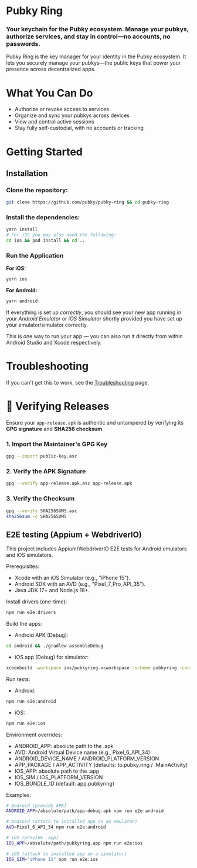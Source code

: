 # Pubky Ring

### Your keychain for the Pubky ecosystem. Manage your pubkys, authorize services, and stay in control—no accounts, no passwords.

Pubky Ring is the key manager for your identity in the Pubky ecosystem. It lets you securely manage your pubkys—the public keys that power your presence across decentralized apps.

# What You Can Do
- Authorize or revoke access to services
- Organize and sync your pubkys across devices
- View and control active sessions
- Stay fully self-custodial, with no accounts or tracking

# Getting Started

## Installation

### Clone the repository:
```bash
git clone https://github.com/pubky/pubky-ring && cd pubky-ring
```

### Install the dependencies:
```bash
yarn install
# For iOS you may also need the following:
cd ios && pod install && cd ..
```
### Run the Application

**For iOS:**
```bash
yarn ios
```

**For Android:**
```bash
yarn android
```
If everything is set up _correctly_, you should see your new app running in your _Android Emulator_ or _iOS Simulator_ shortly provided you have set up your emulator/simulator correctly.

This is one way to run your app — you can also run it directly from within Android Studio and Xcode respectively.

# Troubleshooting

If you can't get this to work, see the [Troubleshooting](https://reactnative.dev/docs/troubleshooting) page.

# 🔐 Verifying Releases

Ensure your `app-release.apk` is authentic and untampered by verifying its **GPG signature** and **SHA256 checksum**.

### 1. Import the Maintainer's GPG Key

```bash
gpg --import public-key.asc
```

### 2. Verify the APK Signature

```bash
gpg --verify app-release.apk.asc app-release.apk
```

### 3. Verify the Checksum

```bash
gpg --verify SHA256SUMS.asc
sha256sum -c SHA256SUMS
```

## E2E testing (Appium + WebdriverIO)

This project includes Appium/WebdriverIO E2E tests for Android emulators and iOS simulators.

Prerequisites:
- Xcode with an iOS Simulator (e.g., "iPhone 15").
- Android SDK with an AVD (e.g., "Pixel_7_Pro_API_35").
- Java JDK 17+ and Node.js 18+.

Install drivers (one-time):

```bash
npm run e2e:drivers
```

Build the apps:
- Android APK (Debug):
```bash
cd android && ./gradlew assembleDebug
```
- iOS app (Debug) for simulator:
```bash
xcodebuild -workspace ios/pubkyring.xcworkspace -scheme pubkyring -configuration Debug -sdk iphonesimulator -derivedDataPath ios/build
```

Run tests:
- Android:
```bash
npm run e2e:android
```
- iOS:
```bash
npm run e2e:ios
```

Environment overrides:
- ANDROID_APP: absolute path to the .apk
- AVD: Android Virtual Device name (e.g., Pixel_6_API_34)
- ANDROID_DEVICE_NAME / ANDROID_PLATFORM_VERSION
- APP_PACKAGE / APP_ACTIVITY (defaults: to.pubky.ring / .MainActivity)
- IOS_APP: absolute path to the .app
- IOS_SIM / IOS_PLATFORM_VERSION
- IOS_BUNDLE_ID (default: app.pubkyring)

Examples:

```bash
# Android (provide APK)
ANDROID_APP=/absolute/path/app-debug.apk npm run e2e:android

# Android (attach to installed app on an emulator)
AVD=Pixel_6_API_34 npm run e2e:android

# iOS (provide .app)
IOS_APP=/absolute/path/pubkyring.app npm run e2e:ios

# iOS (attach to installed app on a simulator)
IOS_SIM="iPhone 15" npm run e2e:ios
```

